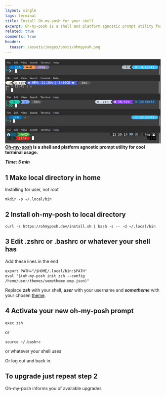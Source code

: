 ```yaml
---
layout: single
tags: terminal
title: Install Oh-my-posh for your shell
excerpt: Oh-my-posh is a shell and platform agnostic prompt utility for cool terminal usage.
related: true
comments: true
header:
  teaser: /assets/images/posts/ohmyposh.png
---
```


![](/assets/images/posts/ohmyposh.png)
**[Oh-my-posh](https://github.com/JanDeDobbeleer/oh-my-posh) is a shell and platform agnostic prompt utility for cool terminal usage.**

***Time: 5 min***

## 1 Make local directory in home

Installing for user, not root

```shell
mkdir -p ~/.local/bin
```

## 2 Install oh-my-posh to local directory

```shell
curl -s https://ohmyposh.dev/install.sh | bash -s -- -d ~/.local/bin
```

## 3 Edit .zshrc or .bashrc or whatever your shell has

Add these lines in the end

```shell
export PATH="/$HOME/.local/bin:$PATH"
eval "$(oh-my-posh init zsh --config /home/user/themes/sometheme.omp.json)"
```

Replace ***zsh*** with your shell, ***user*** with your username and ***sometheme*** with your chosen [theme](https://ohmyposh.dev/docs/themes).

## 4 Activate your new oh-my-posh prompt

```shell
exec zsh
```
or
```shell
source ~/.bashrc
```
or whatever your shell uses

Or log out and back in.

## To upgrade just repeat step 2
Oh-my-posh informs you of available upgrades
